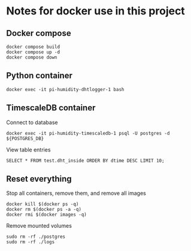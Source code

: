 # Notes for docker use in this project

## Docker compose

    docker compose build
    docker compose up -d
    docker compose down

## Python container

    docker exec -it pi-humidity-dhtlogger-1 bash

## TimescaleDB container

Connect to database

    docker exec -it pi-humidity-timescaledb-1 psql -U postgres -d ${POSTGRES_DB}

View table entries

    SELECT * FROM test.dht_inside ORDER BY dtime DESC LIMIT 10;

## Reset everything

Stop all containers, remove them, and remove all images

    docker kill $(docker ps -q)
    docker rm $(docker ps -a -q)
    docker rmi $(docker images -q)

Remove mounted volumes

    sudo rm -rf ./postgres
    sudo rm -rf ./logs
